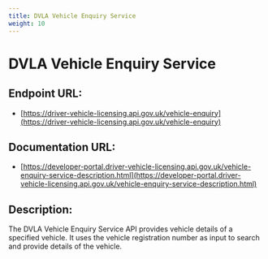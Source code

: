 ```yaml
---
title: DVLA Vehicle Enquiry Service
weight: 10
---
```


# DVLA Vehicle Enquiry Service

## Endpoint URL:
 - [https://driver-vehicle-licensing.api.gov.uk/vehicle-enquiry](https://driver-vehicle-licensing.api.gov.uk/vehicle-enquiry)

## Documentation URL:
 - [https://developer-portal.driver-vehicle-licensing.api.gov.uk/vehicle-enquiry-service-description.html](https://developer-portal.driver-vehicle-licensing.api.gov.uk/vehicle-enquiry-service-description.html)

## Description:
The DVLA Vehicle Enquiry Service API provides vehicle details of a specified vehicle. It uses the vehicle registration number as input to search and provide details of the vehicle.

